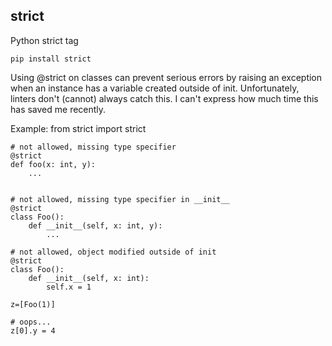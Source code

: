 <!-- 
[![Build Status](https://travis-ci.com/earonesty/pystrict.svg?branch=master)](https://travis-ci.com/earonesty/pystrict)
-->

## strict

Python strict tag

    pip install strict


Using @strict on classes can prevent serious errors by raising an exception when an instance has a variable created outside of init.
Unfortunately, linters don't (cannot) always catch this.  I can't express how much time this has saved me recently.

Example:
    from strict import strict

    # not allowed, missing type specifier
    @strict
    def foo(x: int, y):
        ...


    # not allowed, missing type specifier in __init__
    @strict
    class Foo():
        def __init__(self, x: int, y):
            ...

    # not allowed, object modified outside of init
    @strict
    class Foo():
        def __init__(self, x: int):
            self.x = 1

    z=[Foo(1)]

    # oops...
    z[0].y = 4

